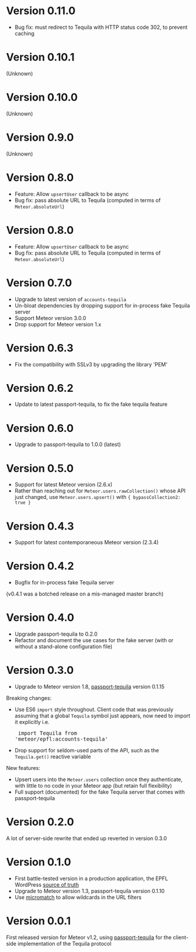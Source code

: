# Version 0.11.0

- Bug fix: must redirect to Tequila with HTTP status code 302, to prevent caching

# Version 0.10.1

(Unknown)

# Version 0.10.0

(Unknown)

# Version 0.9.0

(Unknown)

# Version 0.8.0

- Feature: Allow `upsertUser` callback to be async
- Bug fix: pass absolute URL to Tequila (computed in terms of `Meteor.absoluteUrl`)

# Version 0.8.0

- Feature: Allow `upsertUser` callback to be async
- Bug fix: pass absolute URL to Tequila (computed in terms of `Meteor.absoluteUrl`)

# Version 0.7.0

- Upgrade to latest version of `accounts-tequila`
- Un-bloat dependencies by dropping support for in-process fake Tequila server
- Support Meteor version 3.0.0
- Drop support for Meteor version 1.x

# Version 0.6.3
- Fix the compatibility with SSLv3 by upgrading the library 'PEM'

# Version 0.6.2
- Update to latest passport-tequila, to fix the fake tequila feature

# Version 0.6.0

- Upgrade to passport-tequila to 1.0.0 (latest)

# Version 0.5.0

- Support for latest Meteor version (2.6.x)
- Rather than reaching out for `Meteor.users.rawCollection()` whose API just changed, use `Meteor.users.upsert()` with `{ bypassCollection2: true }`

# Version 0.4.3

- Support for latest contemporaneous Meteor version (2.3.4)

# Version 0.4.2

- Bugfix for in-process fake Tequila server

(v0.4.1 was a botched release on a mis-managed master branch)

# Version 0.4.0

- Upgrade passport-tequila to 0.2.0
- Refactor and document the use cases for the fake server (with or without a stand-alone configuration file)

# Version 0.3.0

- Upgrade to Meteor version 1.8,
  [passport-tequila](https://www.npmjs.com/package/passport-tequila)
  version 0.1.15

Breaking changes:
- Use ES6 `import` style throughout. Client code that was previously assuming that a global
  `Tequila` symbol just appears, now need to import it explicitly i.e.<pre>
  import Tequila from 'meteor/epfl:accounts-tequila'</pre>
- Drop support for seldom-used parts of the API, such as the `Tequila.get()` reactive variable

New features:
- Upsert users into the `Meteor.users` collection once they authenticate, with little to no
  code in your Meteor app (but retain full flexibility)
- Full support (documented) for the fake Tequila server that comes with passport-tequila

# Version 0.2.0

A lot of server-side rewrite that ended up reverted in version 0.3.0

# Version 0.1.0

- First battle-tested version in a production application, the EPFL WordPress [source of truth](https://github.com/epfl-si/wp-veritas)
- Upgrade to Meteor version 1.3, passport-tequila version 0.1.10
- Use [micromatch](https://www.npmjs.com/package/micromatch) to allow wildcards in the URL filters

# Version 0.0.1

First released version for Meteor v1.2, using
[passport-tequila](https://www.npmjs.com/package/passport-tequila) for
the client-side implementation of the Tequila protocol
